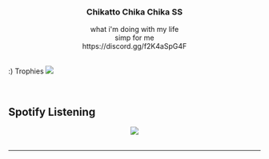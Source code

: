 ### <div align="center">Chikatto Chika Chika SS</div>  
  

<div align="center">what i'm doing with my life </div>  
  

<div align="center">simp for me</div>  
  

<div align="center">https://discord.gg/f2K4aSpG4F</div>  
  

<div align="center"></div>  
  
<br/>  

:) Trophies
![](https://github-profile-trophy.vercel.app/?username=VermeilChan&theme=onedark&no-frame=true&no-bg=false&margin-w=4)
 
</div>  
  
<br/>  


## Spotify Listening  
<div align="center"><img src="https://spotify-github-profile.vercel.app/api/view?uid=31r64nyxu26h2227sqznt44icji4&cover_image=true&theme=default&show_offline=false&background_color=121212&bar_color=53b14f&bar_color_cover=true" /></div>
<br />

----
